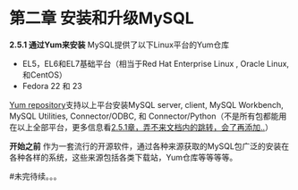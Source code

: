 # 第二章 安装和升级MySQL

**2.5.1 通过Yum来安装**
MySQL提供了以下Linux平台的Yum仓库

 - EL5，EL6和EL7基础平台（相当于Red Hat Enterprise Linux , Oracle Linux,和CentOS）
 - Fedora 22 和 23
 
[Yum repository](http://dev.mysql.com/downloads/repo/yum/)支持以上平台安装MySQL server, client, MySQL Workbench, MySQL Utilities, Connector/ODBC, 和
Connector/Python（不是所有包都能用在以上全部平台，更多信息看[2.5.1章，弄不来文档内的跳转，会了再添加..](http://www.none.com)）

**开始之前**
作为一套流行的开源软件，通过各种来源获取的MySQL包广泛的安装在各种各样的系统，这些来源包括各类下载站，Yum仓库等等等等。


#未完待续。。。